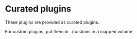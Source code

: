 # Curated plugins
These plugins are provided as curated plugins.

For custom plugins, put them in ../customs in a mapped volume
